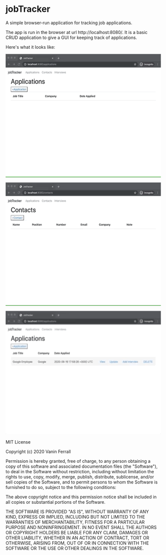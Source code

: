 # jobTracker
A simple browser-run application for tracking job applications.

The app is run in the browser at url http://localhost:8080/. It is a basic CRUD application to give a GUI for keeping track of applications. 

Here's what it looks like:

<p align="center">
  <img height="400" width="600" src="https://github.com/Ferrallv/jobTracker/blob/master/readme_images/01_jobtracker_readme.gif">
</p>

<p align="center">
  <img height="400" width="600" src="https://github.com/Ferrallv/jobTracker/blob/master/readme_images/02_jobtracker_readme.gif">
</p>

<p align="center">
  <img height="400" width="600" src="https://github.com/Ferrallv/jobTracker/blob/master/readme_images/03_jobtracker_readme.gif">
</p>

MIT License

Copyright (c) 2020 Vanin Ferrall

Permission is hereby granted, free of charge, to any person obtaining a copy
of this software and associated documentation files (the "Software"), to deal
in the Software without restriction, including without limitation the rights
to use, copy, modify, merge, publish, distribute, sublicense, and/or sell
copies of the Software, and to permit persons to whom the Software is
furnished to do so, subject to the following conditions:

The above copyright notice and this permission notice shall be included in all
copies or substantial portions of the Software.

THE SOFTWARE IS PROVIDED "AS IS", WITHOUT WARRANTY OF ANY KIND, EXPRESS OR
IMPLIED, INCLUDING BUT NOT LIMITED TO THE WARRANTIES OF MERCHANTABILITY,
FITNESS FOR A PARTICULAR PURPOSE AND NONINFRINGEMENT. IN NO EVENT SHALL THE
AUTHORS OR COPYRIGHT HOLDERS BE LIABLE FOR ANY CLAIM, DAMAGES OR OTHER
LIABILITY, WHETHER IN AN ACTION OF CONTRACT, TORT OR OTHERWISE, ARISING FROM,
OUT OF OR IN CONNECTION WITH THE SOFTWARE OR THE USE OR OTHER DEALINGS IN THE
SOFTWARE.